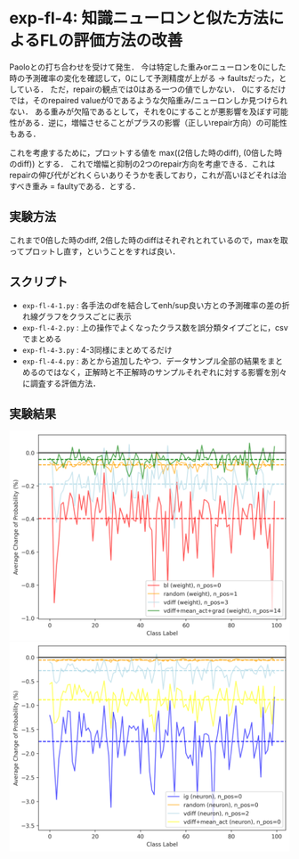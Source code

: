 # exp-fl-4: 知識ニューロンと似た方法によるFLの評価方法の改善

Paoloとの打ち合わせを受けて発生．
今は特定した重みorニューロンを0にした時の予測確率の変化を確認して，0にして予測精度が上がる -> faultsだった，としている．
ただ，repairの観点では0はある一つの値でしかない．
0にするだけでは，そのrepaired valueが0であるような欠陥重み/ニューロンしか見つけられない．
ある重みが欠陥であるとして，それを0にすることが悪影響を及ぼす可能性がある．逆に，増幅させることがプラスの影響（正しいrepair方向）の可能性もある．

これを考慮するために，プロットする値を max((2倍した時のdiff), (0倍した時のdiff)) とする．
これで増幅と抑制の2つのrepair方向を考慮できる．これはrepairの伸び代がどれくらいありそうかを表しており，これが高いほどそれは治すべき重み = faultyである．とする．

## 実験方法
これまで0倍した時のdiff, 2倍した時のdiffはそれぞれとれているので，maxを取ってプロットし直す，ということをすれば良い．

## スクリプト
- `exp-fl-4-1.py` : 各手法のdfを結合してenh/sup良い方との予測確率の差の折れ線グラフをクラスごとに表示
- `exp-fl-4-2.py` : 上の操作でよくなったクラス数を誤分類タイプごとに，csvでまとめる
- `exp-fl-4-3.py` : 4-3同様にまとめてるだけ
- `exp-fl-4-4.py` : あとから追加したやつ．データサンプル全部の結果をまとめるのではなく，正解時と不正解時のサンプルそれぞれに対する影響を別々に調査する評価方法．


## 実験結果
![alt text](exp-fl-4_c100_proba_diff_weight.png)
![alt text](exp-fl-4_c100_proba_diff_neuron.png)

